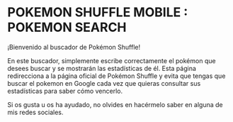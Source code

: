 # POKEMON SHUFFLE MOBILE : POKEMON SEARCH
¡Bienvenido al buscador de Pokémon Shuffle!

En este buscador, simplemente escribe correctamente el pokémon que desees buscar y se mostrarán las estadísticas de él. Esta página redirecciona a la página oficial de Pokémon Shuffle y evita que tengas que buscar el pokemon en Google cada vez que quieras consultar sus estadísticas para saber cómo vencerlo.

Si os gusta u os ha ayudado, no olvides en hacérmelo saber en alguna de mis redes sociales.
